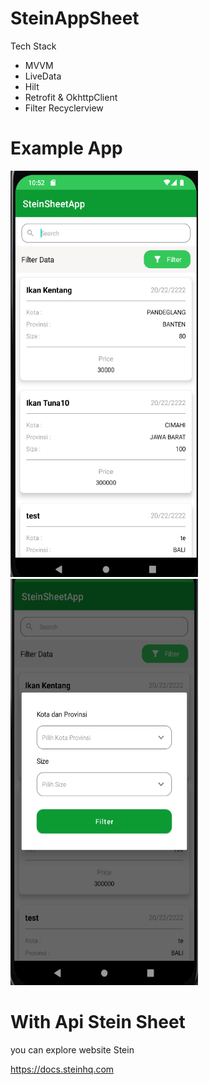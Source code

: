 # SteinAppSheet

Tech Stack

- MVVM
- LiveData
- Hilt
- Retrofit & OkhttpClient
- Filter Recyclerview

# Example App

<img src="https://github.com/arbaelbarca/SteinAppSheet/blob/master/1.PNG" width="300" height="650">

<img src="https://github.com/arbaelbarca/SteinAppSheet/blob/master/2.PNG" width="300" height="650">


# With Api Stein Sheet

you can explore website Stein

https://docs.steinhq.com


